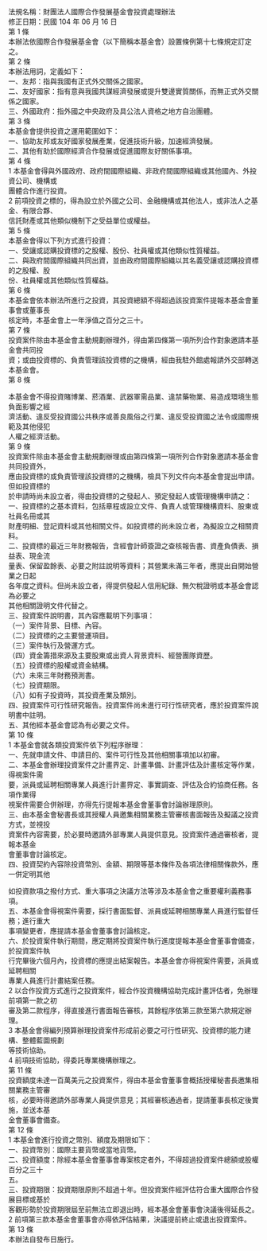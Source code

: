 法規名稱：財團法人國際合作發展基金會投資處理辦法  
修正日期：民國 104 年 06 月 16 日  
第 1 條  
本辦法依國際合作發展基金會（以下簡稱本基金會）設置條例第十七條規定訂定之。  
第 2 條  
本辦法用詞，定義如下：  
一、友邦：指與我國有正式外交關係之國家。  
二、友好國家：指有意與我國共謀經濟發展或提升雙邊實質關係，而無正式外交關係之國家。  
三、外國政府：指外國之中央政府及具公法人資格之地方自治團體。  
第 3 條  
本基金會提供投資之運用範圍如下：  
一、協助友邦或友好國家發展產業，促進技術升級，加速經濟發展。  
二、其他有助於國際經濟合作發展或促進國際友好關係事項。  
第 4 條  
1 本基金會得與外國政府、政府間國際組織、非政府間國際組織或其他國內、外投資公司、機構或  
團體合作進行投資。  
2 前項投資之標的，得為設立於外國之公司、金融機構或其他法人，或非法人之基金、有限合夥、  
信託財產或其他類似機制下之受益單位或權益。  
第 5 條  
本基金會得以下列方式進行投資：  
一、受讓或認購投資標的之股權、股份、社員權或其他類似性質權益。  
二、與政府間國際組織共同出資，並由政府間國際組織以其名義受讓或認購投資標的之股權、股  
份、社員權或其他類似性質權益。  
第 6 條  
本基金會依本辦法所進行之投資，其投資總額不得超過該投資案件提報本基金會董事會或董事長  
核定時，本基金會上一年淨值之百分之三十。  
第 7 條  
投資案件除由本基金會主動規劃辦理外，得由第四條第一項所列合作對象邀請本基金會共同投  
資；或由投資標的、負責管理該投資標的之機構，經由我駐外館處報請外交部轉送本基金會。  
第 8 條  


本基金會不得投資賭博業、菸酒業、武器軍需品業、違禁藥物業、易造成環境生態負面影響之經  
濟活動、違反受投資國公共秩序或善良風俗之行業、違反受投資國之法令或國際規範及其他侵犯  
人權之經濟活動。  
第 9 條  
投資案件除由本基金會主動規劃辦理或由第四條第一項所列合作對象邀請本基金會共同投資外，  
應由投資標的或負責管理該投資標的之機構，檢具下列文件向本基金會提出申請。但如投資標的  
於申請時尚未設立者，得由投資標的之發起人、預定發起人或管理機構申請之：  
一、投資標的之基本資料，包括章程或設立文件、負責人或管理機構資料、股東或社員名冊或其  
財產明細、登記資料或其他相關文件。如投資標的尚未設立者，為擬設立之相關資料。  
二、投資標的最近三年財務報告，含經會計師簽證之查核報告書、資產負債表、損益表、現金流  
量表、保留盈餘表、必要之附註說明等資料；其營業未滿三年者，應提出自開始營業之日起  
各年度之資料。但尚未設立者，得提供發起人信用紀錄、無欠稅證明或本基金會認為必要之  
其他相關證明文件代替之。  
三、投資案件說明書，其內容應載明下列事項：  
（一）案件背景、目標、內容。  
（二）投資標的之主要營運項目。  
（三）案件執行及營運方式。  
（四）資金籌措來源及主要股東或出資人背景資料、經營團隊資歷。  
（五）投資標的股權或資金結構。  
（六）未來三年財務預測書。  
（七）投資期限。  
（八）如有子投資時，其投資產業及類別。  
四、投資案件可行性研究報告。投資案件尚未進行可行性研究者，應於投資案件說明書中註明。  
五、其他經本基金會認為有必要之文件。  
第 10 條  
1 本基金會就各類投資案件依下列程序辦理：  
一、先就申請文件、申請目的、案件可行性及其他相關事項加以初審。  
二、本基金會辦理投資案件之計畫界定、計畫準備、計畫評估及計畫核定等作業，得視案件需  
要，派員或延聘相關專業人員進行計畫界定、事實調查、評估及合約協商任務。各項作業得  
視案件需要合併辦理，亦得先行提報本基金會董事會討論辦理原則。  
三、由本基金會秘書長或其授權人員邀集相關業務主管審核書面報告及擬議之投資方式，並視投  
資案件內容需要，於必要時邀請外部專業人員提供意見。投資案件通過審核者，提報本基金  
會董事會討論核定。  
四、投資契約內容除投資幣別、金額、期限等基本條件及各項法律相關條款外，應一併定明其他  


如投資款項之撥付方式、重大事項之決議方法等涉及本基金會之重要權利義務事項。  
五、本基金會得視案件需要，採行書面監督、派員或延聘相關專業人員進行監督任務；進行重大  
事項變更者，應提請本基金會董事會討論核定。  
六、於投資案件執行期間，應定期將投資案件執行進度提報本基金會董事會備查，於投資案件執  
行完畢後六個月內，投資標的應提出結案報告。本基金會亦得視案件需要，派員或延聘相關  
專業人員進行計畫結案任務。  
2 以合作投資方式進行之投資案件，經合作投資機構協助完成計畫評估者，免辦理前項第一款之初  
審及第二款程序，得直接進行書面報告審核，其餘程序依第三款至第六款規定辦理。  
3 本基金會得編列預算辦理投資案件形成前必要之可行性研究、投資標的能力建構、整體藍圖規劃  
等技術協助。  
4 前項技術協助，得委託專業機構辦理之。  
第 11 條  
投資額度未達一百萬美元之投資案件，得由本基金會董事會概括授權秘書長邀集相關業務主管審  
核，必要時得邀請外部專業人員提供意見；其經審核通過者，提請董事長核定後實施，並送本基  
金會董事會備查。  
第 12 條  
1 本基金會進行投資之幣別、額度及期限如下：  
一、投資幣別：國際主要貨幣或當地貨幣。  
二、投資額度：除經本基金會董事會專案核定者外，不得超過投資案件總額或股權百分之三十  
五。  
三、投資期限：投資期限原則不超過十年。但投資案件經評估符合重大國際合作發展目標或基於  
客觀形勢於投資期限屆至前無法立即退出時，經本基金會董事會決議後得延長之。  
2 前項第三款本基金會董事會亦得依評估結果，決議提前終止或退出投資案件。  
第 13 條  
本辦法自發布日施行。  


